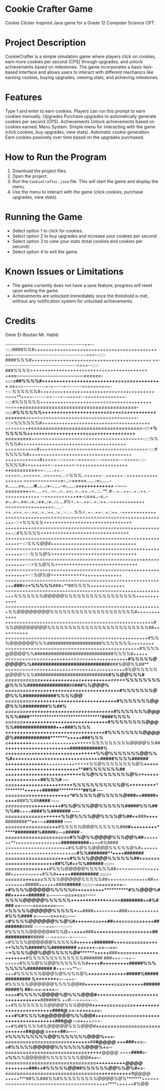 # Cookie Crafter Game
Cookie Clicker inspired Java game for a Grade 12 Computer Science CPT.

# Project Description
CookieCrafter is a simple simulation game where players click on cookies, earn more cookies per second (CPS) through upgrades, and unlock achievements based on milestones. The game incorporates a basic text-based interface and allows users to interact with different mechanics like earning cookies, buying upgrades, viewing stats, and achieving milestones.

# Features
Type 1 and enter to earn cookies. Players can run this prompt to earn cookies manually.
Upgrades Purchase upgrades to automatically generate cookies per second (CPS).
Achievements Unlock achievements based on cookies earned.
Menu System. Simple menu for interacting with the game (click cookies, buy upgrades, view stats).
Automatic cookie generation. Earn cookies passively over time based on the upgrades purchased.

# How to Run the Program
1. Download the project files. 
2. Open the project. 
3. Run the `CookieCrafter.java` file. This will start the game and display the menu.
4. Use the menu to interact with the game (click cookies, purchase upgrades, view stats).

# Running the Game
- Select option 1 to click for cookies.
- Select option 2 to buy upgrades and increase your cookies per second.
- Select option 3 to view your stats (total cookies and cookies per second).
- Select option 4 to exit the game.

# Known Issues or Limitations
- The game currently does not have a save feature; progress will reset upon exiting the game.
- Achievements are unlocked immediately once the threshold is met, without any notification system for unlocked achievements.

# Credits
Omar El-Boutari
Mr. Habib

----------------------------------------==---::::*####%%#++++++++++++++++++++++++++++++=++++++++++++
+=--------------------------------------===--::::-####%%%#+++++++++++++++++++++++++++++=++++++++++++
*+=-------------------------------------====--::::-###%%%%*++++++++++++++++++++++++===+=++++++++++++
+**+==---------------------------------======--::::=##%%%%#++++++++++++++++++++++++++=+==+++++++++++
=+***+==-----------=-=-----=--------==========--::::*%%%%%%#+++++++++++++++++++++++===+==+++++++++++
===+**+===-------==----=--=====--==============--::::#%%%%%%*+++++++++++++++++++++====+==+++++++++++
====+***+=======================================--::::#%%%%%%++++++++++++++++++++++==++==+++++++++++
======+***=======================================--:::=%%%%%%#+++++++++++++++++++++++++==+++++++++++
=======+***+======================================-::::+%%%%%%*++++++++++++++++++++===++++++++++++++
=========***+======================================-::::*%%%%%#++++++++++++++++++++==+++++++++++++++
++========+*#*+=====================================-::::#%%%%%#++++++++++++++++++++++++++++++++++++
++++=======+*#*+====-::-====--======---======---=====-:::-%%%%#+=++++++=--++++++=-=+++++++++++++++++
**++========+***+=-...:...==..-=====:..======..:======...:=%%%*..=+++++-..++++++:.:+++++++++++++++++
=============****+-..:-=====......:=:......-=.......==......:#*..:...:+-......-+:......=++++++++++++
------======++****+=:.....==..-=-..=:..+=:..=..:++..:=..:::..**..#*-..+-..++-..+:.:++..-++++++++++++
--=========++***++-::===..-=..-=-..=-..==:..=..:++..:+..:::..**..#%=..+-..++-..+:.:++..-++++++++++++
=========++**+++++=:.....-==..===..=-..==:..=..:++..:+..:-:..-*..%%+..+-..++-..+:.:++..-++++++++++++
*+=====++++++++==============================++++++++++++=-:::+%%%%%*+++++++++++++++++++++++++++++++
***+++++++++===================================++++++++++==-:::#%%%%%+++++++++++++++++++++++++++++++
+++++++========================================+++++++++++=--:::%%%@@#++++++++++++++++++++++++++++++
==============================================+++++++++++++=-:::-%%%@%++++++++++++++++++++++++++++++
============================================++++++++++++++++=-:::+%%@%%+++++++++++++++++++++++++++++
===================================+==+====++++++++++++++++++=-:::*%@%@*++++++++++++***+++++++++++++
=========================================++++++++++++++++***###*==+%%%%%**###*+**##%%%%*++++++++++++
=========================================++++++++++++++++*%%%%%%%@@@@@%%%%%%%%%%%%%%%%%*++++++++++++
=========================================++++++++++++++*%%@@@@@@@@%%%%%%%%%%%%%%%%%%%%#*++++++++++++
========================================++++++++++++*#%%@@@@@@@@%%%%%%%%%%%%%%%%%%%%%%%%##+++===++++
============================+========+=+++++++++++*#%%%@@@@@@%%%####################%%%%%%%*+++=++++
==============================+++++++++++++++++*#%%%%@@@@@%%#############################%%%%#*+++++
================+++++++======++++++++++++++**#%%%%%@@@@@%%############################**###%@@%%##**
=============+++++++++++=====+++++++++++++#%@%%%%%@@@@%%%##########################*#******#%%@@%%%#
============+++++++++++++=+++++++++++++++*%%%%%%%%@%%%%##########********#####***##********###%%@@@%
=========++++++++++++++++++++++++++++++*#%%%%%%%@@%%%########*#****************************###%%%%@@
==========++++++++++++++++++++++++++++#%%%%%%%@@@%%%#####**********************************####%%##%
=======++++++++++++++++++++++++++++++#%%%%%%%@@@%%%####*************************************####%%%%
======+++++++++++++++++++++++++++++*#%%%%%%%%@@@%%###############*****+++********************###%%%%
++++++++++++++++++++++++++++++++++#%%%%%%%%@@@@@%#############*******+++++********************###%%%
=++++++++**+++++++++++++++++++++*%%%%%%%%%@@@@%%##******++++++++++++++++++++++********#######*#####%
=+++++++++++*++++++++++++++++++*%%@%%%%%%%@@%%%#**++++++++++++++++++++++++++++++*****#####%%%%######
++++++++++++++**++++++++++++++*%%@%%%%%%%%@%*****++++++++++++++++++++++++++++++**********##%%%%%%%##
===+++++++++++++***++++++++++*%%@%%%%%%%%@%*++***++++++++++********+++++++********************##%%%#
---====++++++++++++**+++++++*%%%%%%%%%%%@%*+****+***+++++++**********++++++*****######**********##%#
---========+++++++++++**+++*#%%%%%@%%%%%@#**##*******++******#####***+++++***###%%##************####
----==========++++++++*+**#%%@%%%@@%%%%%%**##*********###%%%##%%##**++++***####%%##************#####
----=============++++++***%%@%%%%@@%%%%@%*##**********++****###****++++****########*****+=---=######
----================++***#%%%%%@@@%%%%%%###*************#****+++++++++*****########%#####*=--=*#####
-=====================+*#%%@%%@@@@%%%@@%##***+++++++**+*+++++++++++++++******##########***++=+#%####
====================++*#%%@%%@@@@%%%%%@%#*+++++++++++++++++++++++++++++++****#%%#######**++++#######
==================+++=*#%%%%@@@@%%%%%%##*+============+++*********++====++*##%%#*********++*%%######
::::--===========++++**#%%%@@@@@%%%%%%##*+===========+++***##*++++====+++*#%%#**+++++*****##########
:::::::-=======++====**%%%%@@@@@%%%%%#*#*++========++++***##*+++++++++**#####***+++++*+*####***#####
:::::::--====+++*+=--+#%%%%@@@@@%%%%%**#**++++++++++**********#%%@@@%###********++++++*###*******###
=--------===+===-----*%%%%@@@@@%%%%%%******+++++*******++=++**########*************++#%##*********##
==------========----=%%%%%@@@@@%%%%%+******++***####*+++====++**###*+++++++++++****#%%%#*********###
=-------=+=+=::----=#%%%%@@@@@@%%@%#++***************++++===++*##*+++=======+++*+*########******####
------===----:::---#%%%%%@@@@@##%%@*++****++++***###*****++++***+++=========++++*###########***#####
---=====--=-------=#%%%%@@@@@@%%%%%#******++++++#######********++++========+++++%%%%#####%%#########
*+===++-:==--:==--:+%%%%@@%@@%%%%%@#*******+++++**###**+======++++++++++++++***#%%%%%%%%%%%%%#######
###++=-:-+*+--=====#%%%@%%@@%%%%%%%#********++++*******#****+++++++++*********#####%%%%%%%%#########
#**+*+=-=+**=-+*++#%%%%%%@@@%@%%%%@%*****************+++++++++++++**************#####%##############
%*******+**=--++=-#%%%%%@@@@@@%%%%@@#**#*********++++++++++====++++++*******************###########%
##*=-==-=++=--+===#%%%%%@@@@%@%%%@@@#************+++++++=======++++++++++*******+++++++++****######%
+=#---=====--:-=+#%%%%%%%%@@@@%%%@@@#************+++++=========++++++++++++****+++++++++++++***####@
==-*+++++===-=++#%#%%%%*#@@@@@@%%%@@#************+++==============++++++++++****++++++++++++***###@@
--=+**+++===-=+#%##%%%%#%@@@@@%%%@@@#************+======================++++++*****************##@@@
=++++*##*=----*%%%%%%%%%@@%%%%%%%@@@%***********+==-=======================++++++*****##*******#@@@@
+++***###+==:-=#%%%%%@@@@@%%%%%%%@@@%**********+=--============================++++*********+***@@@@
++=+***####=-=*%%**%%@@@@@%%%%%%%%@@#*********+=--===============================++++++++++*****@@@@
++++++++*###++#%%%%%@@##%%%%%%@@%%@%#********+=-=================================+++++**+++++**#@@@@
+++++****##%%#*##%%#%%%%%%%%%@@@@%@%********+=====================================++++****++++++#%@@
